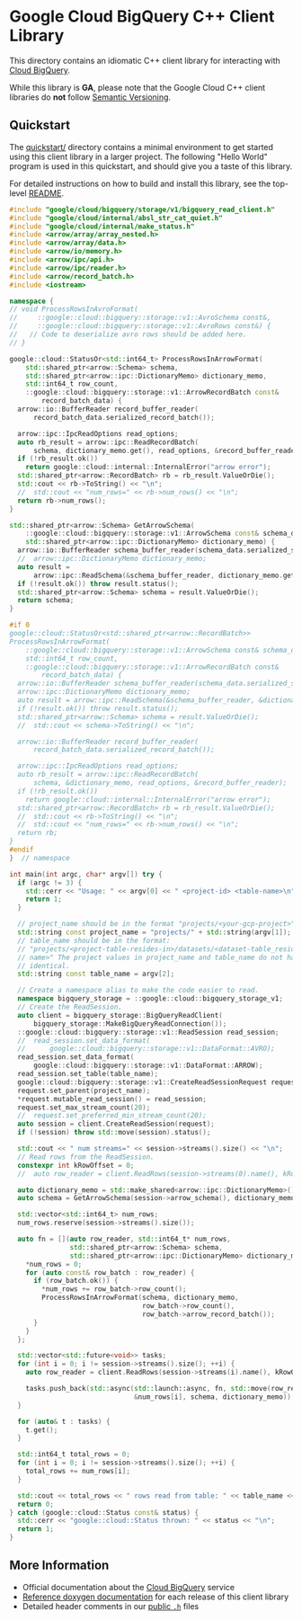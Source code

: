 # Google Cloud BigQuery C++ Client Library

This directory contains an idiomatic C++ client library for interacting with
[Cloud BigQuery](https://cloud.google.com/bigquery/).

While this library is **GA**, please note that the Google Cloud C++ client
libraries do **not** follow [Semantic Versioning](https://semver.org/).

## Quickstart

The [quickstart/](quickstart/README.md) directory contains a minimal environment
to get started using this client library in a larger project. The following
"Hello World" program is used in this quickstart, and should give you a taste of
this library.

For detailed instructions on how to build and install this library, see the
top-level [README](/README.md#building-and-installing).

<!-- inject-quickstart-start -->

```cc
#include "google/cloud/bigquery/storage/v1/bigquery_read_client.h"
#include "google/cloud/internal/absl_str_cat_quiet.h"
#include "google/cloud/internal/make_status.h"
#include <arrow/array/array_nested.h>
#include <arrow/array/data.h>
#include <arrow/io/memory.h>
#include <arrow/ipc/api.h>
#include <arrow/ipc/reader.h>
#include <arrow/record_batch.h>
#include <iostream>

namespace {
// void ProcessRowsInAvroFormat(
//     ::google::cloud::bigquery::storage::v1::AvroSchema const&,
//     ::google::cloud::bigquery::storage::v1::AvroRows const&) {
//   // Code to deserialize avro rows should be added here.
// }

google::cloud::StatusOr<std::int64_t> ProcessRowsInArrowFormat(
    std::shared_ptr<arrow::Schema> schema,
    std::shared_ptr<arrow::ipc::DictionaryMemo> dictionary_memo,
    std::int64_t row_count,
    ::google::cloud::bigquery::storage::v1::ArrowRecordBatch const&
        record_batch_data) {
  arrow::io::BufferReader record_buffer_reader(
      record_batch_data.serialized_record_batch());

  arrow::ipc::IpcReadOptions read_options;
  auto rb_result = arrow::ipc::ReadRecordBatch(
      schema, dictionary_memo.get(), read_options, &record_buffer_reader);
  if (!rb_result.ok())
    return google::cloud::internal::InternalError("arrow error");
  std::shared_ptr<arrow::RecordBatch> rb = rb_result.ValueOrDie();
  std::cout << rb->ToString() << "\n";
  //  std::cout << "num_rows=" << rb->num_rows() << "\n";
  return rb->num_rows();
}

std::shared_ptr<arrow::Schema> GetArrowSchema(
    ::google::cloud::bigquery::storage::v1::ArrowSchema const& schema_data,
    std::shared_ptr<arrow::ipc::DictionaryMemo> dictionary_memo) {
  arrow::io::BufferReader schema_buffer_reader(schema_data.serialized_schema());
  //  arrow::ipc::DictionaryMemo dictionary_memo;
  auto result =
      arrow::ipc::ReadSchema(&schema_buffer_reader, dictionary_memo.get());
  if (!result.ok()) throw result.status();
  std::shared_ptr<arrow::Schema> schema = result.ValueOrDie();
  return schema;
}

#if 0
google::cloud::StatusOr<std::shared_ptr<arrow::RecordBatch>>
ProcessRowsInArrowFormat(
    ::google::cloud::bigquery::storage::v1::ArrowSchema const& schema_data,
    std::int64_t row_count,
    ::google::cloud::bigquery::storage::v1::ArrowRecordBatch const&
        record_batch_data) {
  arrow::io::BufferReader schema_buffer_reader(schema_data.serialized_schema());
  arrow::ipc::DictionaryMemo dictionary_memo;
  auto result = arrow::ipc::ReadSchema(&schema_buffer_reader, &dictionary_memo);
  if (!result.ok()) throw result.status();
  std::shared_ptr<arrow::Schema> schema = result.ValueOrDie();
  //  std::cout << schema->ToString() << "\n";

  arrow::io::BufferReader record_buffer_reader(
      record_batch_data.serialized_record_batch());

  arrow::ipc::IpcReadOptions read_options;
  auto rb_result = arrow::ipc::ReadRecordBatch(
      schema, &dictionary_memo, read_options, &record_buffer_reader);
  if (!rb_result.ok())
    return google::cloud::internal::InternalError("arrow error");
  std::shared_ptr<arrow::RecordBatch> rb = rb_result.ValueOrDie();
  //  std::cout << rb->ToString() << "\n";
  //  std::cout << "num_rows=" << rb->num_rows() << "\n";
  return rb;
}
#endif
}  // namespace

int main(int argc, char* argv[]) try {
  if (argc != 3) {
    std::cerr << "Usage: " << argv[0] << " <project-id> <table-name>\n";
    return 1;
  }

  // project_name should be in the format "projects/<your-gcp-project>"
  std::string const project_name = "projects/" + std::string(argv[1]);
  // table_name should be in the format:
  // "projects/<project-table-resides-in>/datasets/<dataset-table_resides-in>/tables/<table
  // name>" The project values in project_name and table_name do not have to be
  // identical.
  std::string const table_name = argv[2];

  // Create a namespace alias to make the code easier to read.
  namespace bigquery_storage = ::google::cloud::bigquery_storage_v1;
  // Create the ReadSession.
  auto client = bigquery_storage::BigQueryReadClient(
      bigquery_storage::MakeBigQueryReadConnection());
  ::google::cloud::bigquery::storage::v1::ReadSession read_session;
  //  read_session.set_data_format(
  //      google::cloud::bigquery::storage::v1::DataFormat::AVRO);
  read_session.set_data_format(
      google::cloud::bigquery::storage::v1::DataFormat::ARROW);
  read_session.set_table(table_name);
  google::cloud::bigquery::storage::v1::CreateReadSessionRequest request;
  request.set_parent(project_name);
  *request.mutable_read_session() = read_session;
  request.set_max_stream_count(20);
  //  request.set_preferred_min_stream_count(20);
  auto session = client.CreateReadSession(request);
  if (!session) throw std::move(session).status();

  std::cout << " num streams=" << session->streams().size() << "\n";
  // Read rows from the ReadSession.
  constexpr int kRowOffset = 0;
  //  auto row_reader = client.ReadRows(session->streams(0).name(), kRowOffset);

  auto dictionary_memo = std::make_shared<arrow::ipc::DictionaryMemo>();
  auto schema = GetArrowSchema(session->arrow_schema(), dictionary_memo);

  std::vector<std::int64_t> num_rows;
  num_rows.reserve(session->streams().size());

  auto fn = [](auto row_reader, std::int64_t* num_rows,
               std::shared_ptr<arrow::Schema> schema,
               std::shared_ptr<arrow::ipc::DictionaryMemo> dictionary_memo) {
    *num_rows = 0;
    for (auto const& row_batch : row_reader) {
      if (row_batch.ok()) {
        *num_rows += row_batch->row_count();
        ProcessRowsInArrowFormat(schema, dictionary_memo,
                                 row_batch->row_count(),
                                 row_batch->arrow_record_batch());
      }
    }
  };

  std::vector<std::future<void>> tasks;
  for (int i = 0; i != session->streams().size(); ++i) {
    auto row_reader = client.ReadRows(session->streams(i).name(), kRowOffset);

    tasks.push_back(std::async(std::launch::async, fn, std::move(row_reader),
                               &num_rows[i], schema, dictionary_memo));
  }

  for (auto& t : tasks) {
    t.get();
  }

  std::int64_t total_rows = 0;
  for (int i = 0; i != session->streams().size(); ++i) {
    total_rows += num_rows[i];
  }

  std::cout << total_rows << " rows read from table: " << table_name << "\n";
  return 0;
} catch (google::cloud::Status const& status) {
  std::cerr << "google::cloud::Status thrown: " << status << "\n";
  return 1;
}
```

<!-- inject-quickstart-end -->

## More Information

- Official documentation about the [Cloud BigQuery][cloud-bigquery-docs] service
- [Reference doxygen documentation][doxygen-link] for each release of this
  client library
- Detailed header comments in our [public `.h`][source-link] files

[cloud-bigquery-docs]: https://cloud.google.com/bigquery/docs/
[doxygen-link]: https://cloud.google.com/cpp/docs/reference/bigquery/latest/
[source-link]: https://github.com/googleapis/google-cloud-cpp/tree/main/google/cloud/bigquery
